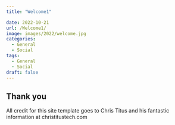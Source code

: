 ```yaml
---
title: "Welcome1"

date: 2022-10-21
url: /Welcome1/
image: images/2022/welcome.jpg
categories:
  - General
  - Social
tags:
  - General
  - Social
draft: false
---
```

<!--more-->

## Thank you

All credit for this site template goes to Chris Titus and his fantastic information at christitustech.com
